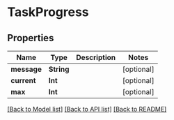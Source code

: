 # TaskProgress

## Properties

Name | Type | Description | Notes
------------ | ------------- | ------------- | -------------
**message** | **String** |  | [optional] 
**current** | **Int** |  | [optional] 
**max** | **Int** |  | [optional] 

[[Back to Model list]](../#documentation-for-models) [[Back to API list]](../#documentation-for-api-endpoints) [[Back to README]](../)


